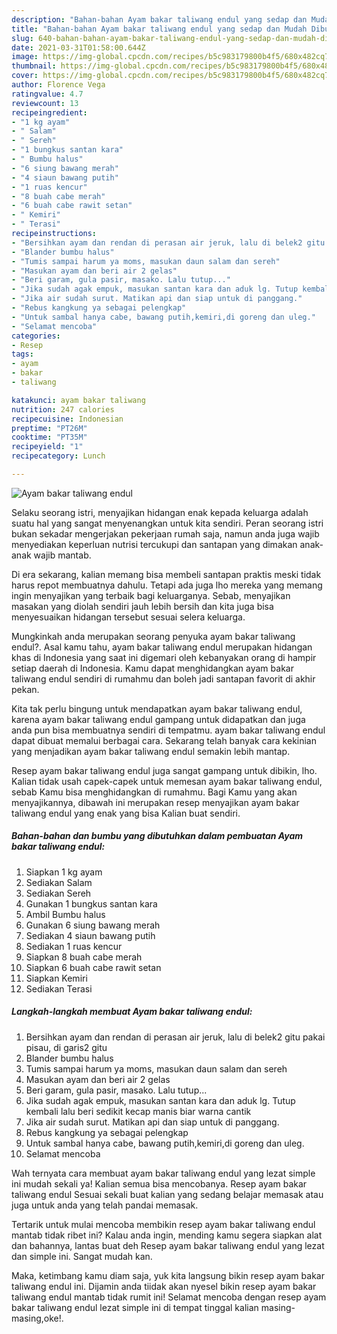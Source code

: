 ```yaml
---
description: "Bahan-bahan Ayam bakar taliwang endul yang sedap dan Mudah Dibuat"
title: "Bahan-bahan Ayam bakar taliwang endul yang sedap dan Mudah Dibuat"
slug: 640-bahan-bahan-ayam-bakar-taliwang-endul-yang-sedap-dan-mudah-dibuat
date: 2021-03-31T01:58:00.644Z
image: https://img-global.cpcdn.com/recipes/b5c983179800b4f5/680x482cq70/ayam-bakar-taliwang-endul-foto-resep-utama.jpg
thumbnail: https://img-global.cpcdn.com/recipes/b5c983179800b4f5/680x482cq70/ayam-bakar-taliwang-endul-foto-resep-utama.jpg
cover: https://img-global.cpcdn.com/recipes/b5c983179800b4f5/680x482cq70/ayam-bakar-taliwang-endul-foto-resep-utama.jpg
author: Florence Vega
ratingvalue: 4.7
reviewcount: 13
recipeingredient:
- "1 kg ayam"
- " Salam"
- " Sereh"
- "1 bungkus santan kara"
- " Bumbu halus"
- "6 siung bawang merah"
- "4 siaun bawang putih"
- "1 ruas kencur"
- "8 buah cabe merah"
- "6 buah cabe rawit setan"
- " Kemiri"
- " Terasi"
recipeinstructions:
- "Bersihkan ayam dan rendan di perasan air jeruk, lalu di belek2 gitu pakai pisau, di garis2 gitu"
- "Blander bumbu halus"
- "Tumis sampai harum ya moms, masukan daun salam dan sereh"
- "Masukan ayam dan beri air 2 gelas"
- "Beri garam, gula pasir, masako. Lalu tutup..."
- "Jika sudah agak empuk, masukan santan kara dan aduk lg. Tutup kembali lalu beri sedikit kecap manis biar warna cantik"
- "Jika air sudah surut. Matikan api dan siap untuk di panggang."
- "Rebus kangkung ya sebagai pelengkap"
- "Untuk sambal hanya cabe, bawang putih,kemiri,di goreng dan uleg."
- "Selamat mencoba"
categories:
- Resep
tags:
- ayam
- bakar
- taliwang

katakunci: ayam bakar taliwang 
nutrition: 247 calories
recipecuisine: Indonesian
preptime: "PT26M"
cooktime: "PT35M"
recipeyield: "1"
recipecategory: Lunch

---
```



![Ayam bakar taliwang endul](https://img-global.cpcdn.com/recipes/b5c983179800b4f5/680x482cq70/ayam-bakar-taliwang-endul-foto-resep-utama.jpg)

Selaku seorang istri, menyajikan hidangan enak kepada keluarga adalah suatu hal yang sangat menyenangkan untuk kita sendiri. Peran seorang istri bukan sekadar mengerjakan pekerjaan rumah saja, namun anda juga wajib menyediakan keperluan nutrisi tercukupi dan santapan yang dimakan anak-anak wajib mantab.

Di era  sekarang, kalian memang bisa membeli santapan praktis meski tidak harus repot membuatnya dahulu. Tetapi ada juga lho mereka yang memang ingin menyajikan yang terbaik bagi keluarganya. Sebab, menyajikan masakan yang diolah sendiri jauh lebih bersih dan kita juga bisa menyesuaikan hidangan tersebut sesuai selera keluarga. 



Mungkinkah anda merupakan seorang penyuka ayam bakar taliwang endul?. Asal kamu tahu, ayam bakar taliwang endul merupakan hidangan khas di Indonesia yang saat ini digemari oleh kebanyakan orang di hampir setiap daerah di Indonesia. Kamu dapat menghidangkan ayam bakar taliwang endul sendiri di rumahmu dan boleh jadi santapan favorit di akhir pekan.

Kita tak perlu bingung untuk mendapatkan ayam bakar taliwang endul, karena ayam bakar taliwang endul gampang untuk didapatkan dan juga anda pun bisa membuatnya sendiri di tempatmu. ayam bakar taliwang endul dapat dibuat memalui berbagai cara. Sekarang telah banyak cara kekinian yang menjadikan ayam bakar taliwang endul semakin lebih mantap.

Resep ayam bakar taliwang endul juga sangat gampang untuk dibikin, lho. Kalian tidak usah capek-capek untuk memesan ayam bakar taliwang endul, sebab Kamu bisa menghidangkan di rumahmu. Bagi Kamu yang akan menyajikannya, dibawah ini merupakan resep menyajikan ayam bakar taliwang endul yang enak yang bisa Kalian buat sendiri.

<!--inarticleads1-->

##### Bahan-bahan dan bumbu yang dibutuhkan dalam pembuatan Ayam bakar taliwang endul:

1. Siapkan 1 kg ayam
1. Sediakan  Salam
1. Sediakan  Sereh
1. Gunakan 1 bungkus santan kara
1. Ambil  Bumbu halus
1. Gunakan 6 siung bawang merah
1. Sediakan 4 siaun bawang putih
1. Sediakan 1 ruas kencur
1. Siapkan 8 buah cabe merah
1. Siapkan 6 buah cabe rawit setan
1. Siapkan  Kemiri
1. Sediakan  Terasi




<!--inarticleads2-->

##### Langkah-langkah membuat Ayam bakar taliwang endul:

1. Bersihkan ayam dan rendan di perasan air jeruk, lalu di belek2 gitu pakai pisau, di garis2 gitu
1. Blander bumbu halus
1. Tumis sampai harum ya moms, masukan daun salam dan sereh
1. Masukan ayam dan beri air 2 gelas
1. Beri garam, gula pasir, masako. Lalu tutup...
1. Jika sudah agak empuk, masukan santan kara dan aduk lg. Tutup kembali lalu beri sedikit kecap manis biar warna cantik
1. Jika air sudah surut. Matikan api dan siap untuk di panggang.
1. Rebus kangkung ya sebagai pelengkap
1. Untuk sambal hanya cabe, bawang putih,kemiri,di goreng dan uleg.
1. Selamat mencoba




Wah ternyata cara membuat ayam bakar taliwang endul yang lezat simple ini mudah sekali ya! Kalian semua bisa mencobanya. Resep ayam bakar taliwang endul Sesuai sekali buat kalian yang sedang belajar memasak atau juga untuk anda yang telah pandai memasak.

Tertarik untuk mulai mencoba membikin resep ayam bakar taliwang endul mantab tidak ribet ini? Kalau anda ingin, mending kamu segera siapkan alat dan bahannya, lantas buat deh Resep ayam bakar taliwang endul yang lezat dan simple ini. Sangat mudah kan. 

Maka, ketimbang kamu diam saja, yuk kita langsung bikin resep ayam bakar taliwang endul ini. Dijamin anda tiidak akan nyesel bikin resep ayam bakar taliwang endul mantab tidak rumit ini! Selamat mencoba dengan resep ayam bakar taliwang endul lezat simple ini di tempat tinggal kalian masing-masing,oke!.

